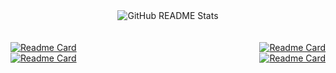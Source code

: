 <div align="center">
  <img src="https://github-readme-stats.vercel.app/api/top-langs?username=alexbabits&show_icons=true&locale=en&layout=compact&custom_title=Primary%20Languages&hide=jupyter%20notebook,html,css,tcl,c%23" alt="GitHub README Stats">
</div>
<br/>
<br/>
<div align="center" style="display: flex; justify-content: space-between;">
  <a href="https://github.com/alexbabits/ethernaut-solutions-hardhat">
    <img src="https://github-readme-stats.vercel.app/api/pin/?username=alexbabits&repo=ethernaut-solutions-hardhat" alt="Readme Card">
  </a>
  <a href="https://github.com/alexbabits/damn-vulnerable-defi-ctfs">
    <img src="https://github-readme-stats.vercel.app/api/pin/?username=alexbabits&repo=damn-vulnerable-defi-ctfs" alt="Readme Card">
  </a>
</div>
<div align="center" style="display: flex; justify-content: space-between;">
  <a href="https://github.com/alexbabits/quadratic-voting-dApp">
    <img src="https://github-readme-stats.vercel.app/api/pin/?username=alexbabits&repo=quadratic-voting-dApp" alt="Readme Card">
  </a>
  <a href="https://github.com/alexbabits/guns-and-coffee-dapp">
    <img src="https://github-readme-stats.vercel.app/api/pin/?username=alexbabits&repo=guns-and-coffee-dapp" alt="Readme Card">
  </a>
</div>
